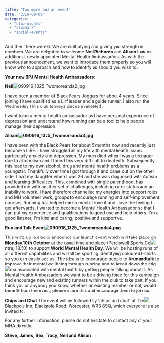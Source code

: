 ```yaml
---
title: "Two more and an event"
date: "2016-09-09"
categories: 
  - "club-nights"
  - "clubmark"
  - "social-events"
---
```


And then there were 6. We are multiplying and giving you strength in numbers. We are delighted to welcome **Neil Richards** and **Alison Law** as additional, newly appointed Mental Health Ambassadors. As with the previous announcement, we want to introduce them properly so you will know who to approach and how to identify us should you wish to.

**Your new BPJ Mental Health Ambassadors:**

**Neil**![090916_1325_Twomoreanda2.jpg](https://bpj.org.uk/wp-content/uploads/2016/09/090916_1325_Twomoreanda2.jpg)

I have been a member of Black Pears Joggers for about 4 years. Since joining I have qualified as a Lirf leader and a guide runner. I also run the Wednesday Hills club (always places available!).

I want to be a mental health ambassador as I have personal experience of depression and understand how running can be a tool to help people manage their depression.

**Alison![090916_1325_Twomoreanda3.jpg](https://bpj.org.uk/wp-content/uploads/2016/09/090916_1325_Twomoreanda3.jpg)**

I have been with the Black Pears for about 5 months now and recently just become a LiRF. I have struggled all my life with mental health issues particularly anxiety and depression. My mum died when I was a teenager due to alcoholism and I found this very difficult to deal with. Subsequently this lead to my own alcohol, drug and mental health problems as a youngster. Thankfully over time I got through it and came out on the other side. I had my daughter when I was 26 and she was diagnosed with Autism and learning difficulties. This, combined with single parenthood, has provided me with another set of challenges, including carer status and an inability to work. I have therefore channelled my energies into support roles and MH volunteer work, groups to encourage running and self-improvement courses. Running has helped me so much. I love it and I love the feeling I get afterwards. I wanted to become a Mental Health Ambassador so that I can put my experience and qualifications to good use and help others. I'm a good listener, I'm kind and caring, positive and supportive.

**Run and Talk Event![090916_1325_Twomoreanda4.png](https://bpj.org.uk/wp-content/uploads/2016/09/090916_1325_Twomoreanda4.png)** 

This write up is also to announce our launch event which will take place on **Monday 10th October** at the usual time and place (Perdiswell Sports Ce![](https://bpj.org.uk/wp-content/uploads/2016/09/090916_1325_Twomoreanda7.jpg)ntre, 18.50) to support **World Mental Health Day**. We will be hosting runs of all different capabilities and will all be sporting identifying coloured t-shirts so you can easily see us. The idea is to encourage people to #**runandtalk** to improve their mental wellbeing through running and to break down the stig![](https://bpj.org.uk/wp-content/uploads/2016/09/090916_1325_Twomoreanda6.png)ma associated with mental health by getting people talking about it.  As Mental Health Ambassadors we want to be a driving force for this campaign and encourage new and existing runners within the club to take part. If you think you or anybody you know, whether an existing member or not, would benefit from the event, please share this and encourage them to join us.

**Chips and Chat** The event will be followed by 'chips and chat' at The![](https://bpj.org.uk/wp-content/uploads/2016/09/090916_1325_Twomoreanda5.jpg) Blackpole Inn, Blackpole Road, Worcester, WR3 8SQ, which everyone is also invited to.

For any further information, please do not hesitate to contact any of your MHA directly.

**Steve, James, Bex, Tracy, Neil and Alison**
